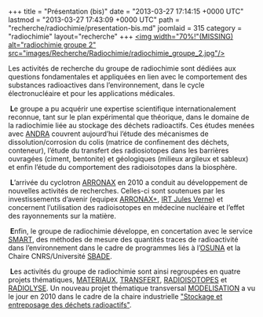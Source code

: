 +++
title = "Présentation (bis)"
date = "2013-03-27 17:14:15 +0000 UTC"
lastmod = "2013-03-27 17:43:09 +0000 UTC"
path = "recherche/radiochimie/presentation-bis.md"
joomlaid = 315
category = "radiochimie"
layout="recherche"
+++
<a rel="lightbox" href=""><img width="70%!"(MISSING) alt="radiochimie groupe 2" src="images/Recherche/Radiochimie/radiochimie_groupe_2.jpg"/></a> 
<p>Les activités de recherche du groupe de radiochimie sont dédiées aux questions fondamentales et appliquées en lien avec le comportement des substances radioactives dans l’environnement, dans le cycle électronucléaire et pour les applications médicales.</p>
<p> <strong>L</strong>e groupe a pu acquérir une expertise scientifique internationalement reconnue, tant sur le plan expérimental que théorique, dans le domaine de la radiochimie liée au stockage des déchets radioactifs. Ces études menées avec <a target="_blank" href="http://www.andra.fr/">ANDRA</a> couvrent aujourd’hui l’étude des mécanismes de dissolution/corrosion du colis (matrice de confinement des déchets, conteneur), l’étude du transfert des radiosiotopes dans les barrières ouvragées (ciment, bentonite) et géologiques (milieux argileux et sableux) et enfin l’étude du comportement des radioisotopes dans la biosphère.</p>
<p> <strong>L</strong>’arrivée du cyclotron <a target="_blank" href="http://www.cyclotron-nantes.fr/">ARRONAX</a> en 2010 a conduit au développement de nouvelles activités de recherches. Celles-ci sont soutenues par les investissements d’avenir (equipex <a target="_blank" href="http://www.cyclotron-nantes.fr/spip.php?article124">ARRONAX+</a>, <a target="_blank" href="http://www.irt-jules-verne.fr/">IRT Jules Verne</a>) et concernent l’utilisation des radioisotopes en médecine nucléaire et l’effet des rayonnements sur la matière.</p>
<p> <strong>E</strong>nfin, le groupe de radiochimie développe, en concertation avec le service <a target="_blank" href="SMART/web/index.html">SMART</a>, des méthodes de mesure des quantités traces de radioactivité dans l’environnement dans le cadre de programmes liés à l’<a target="_blank" href="http://www.osuna.univ-nantes.fr/">OSUNA</a> et la Chaire CNRS/Université <a target="_blank" href="http://www.osuna.univ-nantes.fr/51626556/0/fiche___pagelibre/&amp;RH=1293798259421">SBADE</a>.</p>
<p> <strong>L</strong>es activités du groupe de radiochimie sont ainsi regroupées en quatre projets thématiques, <a href="recherche/radiochimie/materiaux.md">MATERIAUX</a>, <a href="recherche/radiochimie/transfert.md">TRANSFERT</a>, <a href="recherche/radiochimie/radioisotopes.md">RADIOISOTOPES</a> et <a href="recherche/radiochimie/radiolyse.md">RADIOLYSE</a>. Un nouveau projet thématique transversal <a href="recherche/radiochimie/modelisation.md">MODELISATION</a> a vu le jour en 2010 dans le cadre de la chaire industrielle <a target="_blank" href="http://www.mines-nantes.fr/fr/CORPORATE-RELATIONS/Nos-chaires/Storage-and-Management-of-Nuclear-Waste">"Stockage et entreposage des déchets radioactifs"</a>.</p>